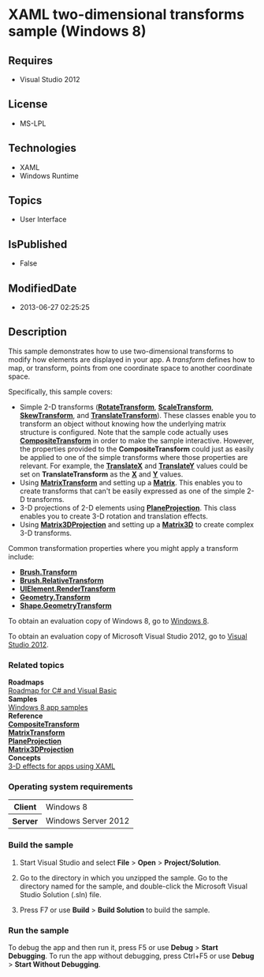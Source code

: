 # XAML two-dimensional transforms sample (Windows 8)
## Requires
* Visual Studio 2012
## License
* MS-LPL
## Technologies
* XAML
* Windows Runtime
## Topics
* User Interface
## IsPublished
* False
## ModifiedDate
* 2013-06-27 02:25:25
## Description

<div id="mainSection">
<p>This sample demonstrates how to use two-dimensional transforms to modify how elements are displayed in your app. A
<i>transform</i> defines how to map, or transform, points from one coordinate space to another coordinate space.
</p>
<p>Specifically, this sample covers:</p>
<ul>
<li>Simple 2-D transforms (<a href="http://msdn.microsoft.com/library/windows/apps/br242932"><b>RotateTransform</b></a>,
<a href="http://msdn.microsoft.com/library/windows/apps/br242940"><b>ScaleTransform</b></a>,
<a href="http://msdn.microsoft.com/library/windows/apps/br242950"><b>SkewTransform</b></a>, and
<a href="http://msdn.microsoft.com/library/windows/apps/br243027"><b>TranslateTransform</b></a>). These classes enable you to transform an object without knowing how the underlying matrix structure is configured. Note that the sample code actually uses
<a href="http://msdn.microsoft.com/library/windows/apps/br228105"><b>CompositeTransform</b></a> in order to make the sample interactive. However, the properties provided to the
<b>CompositeTransform</b> could just as easily be applied to one of the simple transforms where those properties are relevant. For example, the
<a href="http://msdn.microsoft.com/library/windows/apps/br228105_translatex"><b>TranslateX</b></a> and
<a href="http://msdn.microsoft.com/library/windows/apps/br228105_translatey"><b>TranslateY</b></a> values could be set on
<b>TranslateTransform</b> as the <a href="http://msdn.microsoft.com/library/windows/apps/br243027_x">
<b>X</b></a> and <a href="http://msdn.microsoft.com/library/windows/apps/br243027_y">
<b>Y</b></a> values. </li><li>Using <a href="http://msdn.microsoft.com/library/windows/apps/br210137"><b>MatrixTransform</b></a> and setting up a
<a href="http://msdn.microsoft.com/library/windows/apps/br210127"><b>Matrix</b></a>. This enables you to create transforms that can't be easily expressed as one of the simple 2-D transforms.
</li><li>3-D projections of 2-D elements using <a href="http://msdn.microsoft.com/library/windows/apps/br210192">
<b>PlaneProjection</b></a>. This class enables you to create 3-D rotation and translation effects.
</li><li>Using <a href="http://msdn.microsoft.com/library/windows/apps/br2101273dprojection">
<b>Matrix3DProjection</b></a> and setting up a <a href="http://msdn.microsoft.com/library/windows/apps/br243266">
<b>Matrix3D</b></a> to create complex 3-D transforms. </li></ul>
<p></p>
<p>Common transformation properties where you might apply a transform include:</p>
<ul>
<li><a href="http://msdn.microsoft.com/library/windows/apps/br228082"><b>Brush.Transform</b></a>
</li><li><a href="http://msdn.microsoft.com/library/windows/apps/br228080"><b>Brush.RelativeTransform</b></a>
</li><li><a href="http://msdn.microsoft.com/library/windows/apps/br208911_rendertransform"><b>UIElement.RenderTransform</b></a>
</li><li><a href="http://msdn.microsoft.com/library/windows/apps/br210066"><b>Geometry.Transform</b></a>
</li><li><a href="http://msdn.microsoft.com/library/windows/apps/br243377_geometrytransform"><b>Shape.GeometryTransform</b></a>
</li></ul>
<p>To obtain an evaluation copy of Windows&nbsp;8, go to <a href="http://go.microsoft.com/fwlink/p/?linkid=241655">
Windows&nbsp;8</a>.</p>
<p>To obtain an evaluation copy of Microsoft Visual Studio&nbsp;2012, go to <a href="http://go.microsoft.com/fwlink/p/?linkid=241656">
Visual Studio&nbsp;2012</a>.</p>
<h3><a id="related_topics"></a>Related topics</h3>
<dl><dt><b>Roadmaps</b> </dt><dt><a href="http://msdn.microsoft.com/library/windows/apps/br229583">Roadmap for C# and Visual Basic</a>
</dt><dt><b>Samples</b> </dt><dt><a href="http://go.microsoft.com/fwlink/p/?LinkID=227694">Windows 8 app samples</a>
</dt><dt><b>Reference</b> </dt><dt><a href="http://msdn.microsoft.com/library/windows/apps/br228105"><b>CompositeTransform</b></a>
</dt><dt><a href="http://msdn.microsoft.com/library/windows/apps/br210137"><b>MatrixTransform</b></a>
</dt><dt><a href="http://msdn.microsoft.com/library/windows/apps/br210192"><b>PlaneProjection</b></a>
</dt><dt><a href="http://msdn.microsoft.com/library/windows/apps/br2101273dprojection"><b>Matrix3DProjection</b></a>
</dt><dt><b>Concepts</b> </dt><dt><a href="http://msdn.microsoft.com/library/windows/apps/hh700359">3-D effects for apps using XAML</a>
</dt></dl>
<h3>Operating system requirements</h3>
<table>
<tbody>
<tr>
<th>Client</th>
<td><dt>Windows&nbsp;8 </dt></td>
</tr>
<tr>
<th>Server</th>
<td><dt>Windows Server&nbsp;2012 </dt></td>
</tr>
</tbody>
</table>
<h3>Build the sample</h3>
<ol>
<li>
<p>Start Visual Studio and select <b>File</b> &gt; <b>Open</b> &gt; <b>Project/Solution</b>.</p>
</li><li>
<p>Go to the directory in which you unzipped the sample. Go to the directory named for the sample, and double-click the Microsoft Visual Studio Solution (.sln) file.</p>
</li><li>
<p>Press F7 or use <b>Build</b> &gt; <b>Build Solution</b> to build the sample.</p>
</li></ol>
<h3>Run the sample</h3>
<p>To debug the app and then run it, press F5 or use <b>Debug</b> &gt; <b>Start Debugging</b>. To run the app without debugging, press Ctrl&#43;F5 or use
<b>Debug</b> &gt; <b>Start Without Debugging</b>.</p>
</div>
